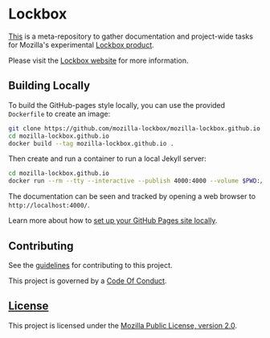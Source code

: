 # Lockbox

[This][repo-link] is a meta-repository to gather documentation and project-wide
tasks for Mozilla's experimental [Lockbox product][org-link].

Please visit the [Lockbox website][website-link] for more information.

## Building Locally ##

To build the GitHub-pages style locally, you can use the provided `Dockerfile` to create an image:

```bash
git clone https://github.com/mozilla-lockbox/mozilla-lockbox.github.io
cd mozilla-lockbox.github.io
docker build --tag mozilla-lockbox.github.io .
```

Then create and run a container to run a local Jekyll server:

```bash
cd mozilla-lockbox.github.io
docker run --rm --tty --interactive --publish 4000:4000 --volume $PWD:/srv/jekyll mozilla-lockbox.github.io
```

The documentation can be seen and tracked by opening a web browser to `http://localhost:4000/`.

Learn more about how to [set up your GitHub Pages site locally](https://help.github.com/articles/setting-up-your-github-pages-site-locally-with-jekyll/).

## Contributing ##

See the [guidelines][contributing-link] for contributing to this project.

This project is governed by a [Code Of Conduct][coc-link].

## [License][license-link]

This project is licensed under the [Mozilla Public License, version 2.0][license-link].

[repo-link]: https://github.com/mozilla-lockbox/mozilla-lockbox.github.io
[org-link]: https://github.com/mozilla-lockbox/
[website-link]: https://mozilla-lockbox.github.io/
[contributing-link]: /contributing.md
[coc-link]: /CODE_OF_CONDUCT.md
[license-link]: /LICENSE
